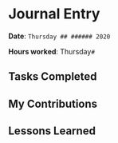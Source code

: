 # Journal Entry

**Date**: `Thursday ## ###### 2020`

**Hours worked**: Thursday`#`

## Tasks Completed

## My Contributions

## Lessons Learned
